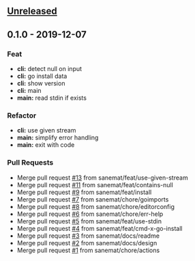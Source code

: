<a name="unreleased"></a>
## [Unreleased]


<a name="0.1.0"></a>
## 0.1.0 - 2019-12-07
### Feat
- **cli:** detect null on input
- **cli:** go install data
- **cli:** show version
- **cli:** main
- **main:** read stdin if exists

### Refactor
- **cli:** use given stream
- **main:** simplify error handling
- **main:** exit with code

### Pull Requests
- Merge pull request [#13](https://github.com/sanemat/go-xgoinstall/issues/13) from sanemat/feat/use-given-stream
- Merge pull request [#11](https://github.com/sanemat/go-xgoinstall/issues/11) from sanemat/feat/contains-null
- Merge pull request [#9](https://github.com/sanemat/go-xgoinstall/issues/9) from sanemat/feat/install
- Merge pull request [#7](https://github.com/sanemat/go-xgoinstall/issues/7) from sanemat/chore/goimports
- Merge pull request [#8](https://github.com/sanemat/go-xgoinstall/issues/8) from sanemat/chore/editorconfig
- Merge pull request [#6](https://github.com/sanemat/go-xgoinstall/issues/6) from sanemat/chore/err-help
- Merge pull request [#5](https://github.com/sanemat/go-xgoinstall/issues/5) from sanemat/feat/use-stdin
- Merge pull request [#4](https://github.com/sanemat/go-xgoinstall/issues/4) from sanemat/feat/cmd-x-go-install
- Merge pull request [#3](https://github.com/sanemat/go-xgoinstall/issues/3) from sanemat/docs/readme
- Merge pull request [#2](https://github.com/sanemat/go-xgoinstall/issues/2) from sanemat/docs/design
- Merge pull request [#1](https://github.com/sanemat/go-xgoinstall/issues/1) from sanemat/chore/actions


[Unreleased]: https://github.com/sanemat/go-xgoinstall/compare/0.1.0...HEAD
